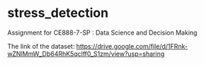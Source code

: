 # stress_detection
Assignment for CE888-7-SP : Data Science and Decision Making

The link of the dataset: 
https://drive.google.com/file/d/1FRnk-wZNlMmW_Db64RhK5qclff0_S1zm/view?usp=sharing
